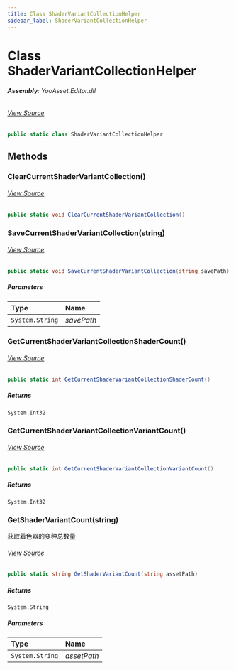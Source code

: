 ```yaml
---
title: Class ShaderVariantCollectionHelper
sidebar_label: ShaderVariantCollectionHelper
---
```

# Class ShaderVariantCollectionHelper


###### **Assembly**: YooAsset.Editor.dll
###### [View Source](https://github.com/tuyoogame/YooAsset/blob/main/Assets/YooAsset/Editor/ShaderVariantCollector/ShaderVariantCollectionHelper.cs#L11)
```csharp title="Declaration"
public static class ShaderVariantCollectionHelper
```
## Methods
### ClearCurrentShaderVariantCollection()

###### [View Source](https://github.com/tuyoogame/YooAsset/blob/main/Assets/YooAsset/Editor/ShaderVariantCollector/ShaderVariantCollectionHelper.cs#L13)
```csharp title="Declaration"
public static void ClearCurrentShaderVariantCollection()
```
### SaveCurrentShaderVariantCollection(string)

###### [View Source](https://github.com/tuyoogame/YooAsset/blob/main/Assets/YooAsset/Editor/ShaderVariantCollector/ShaderVariantCollectionHelper.cs#L17)
```csharp title="Declaration"
public static void SaveCurrentShaderVariantCollection(string savePath)
```

##### Parameters

| Type | Name |
|:--- |:--- |
| `System.String` | *savePath* |

### GetCurrentShaderVariantCollectionShaderCount()

###### [View Source](https://github.com/tuyoogame/YooAsset/blob/main/Assets/YooAsset/Editor/ShaderVariantCollector/ShaderVariantCollectionHelper.cs#L21)
```csharp title="Declaration"
public static int GetCurrentShaderVariantCollectionShaderCount()
```

##### Returns

`System.Int32`
### GetCurrentShaderVariantCollectionVariantCount()

###### [View Source](https://github.com/tuyoogame/YooAsset/blob/main/Assets/YooAsset/Editor/ShaderVariantCollector/ShaderVariantCollectionHelper.cs#L25)
```csharp title="Declaration"
public static int GetCurrentShaderVariantCollectionVariantCount()
```

##### Returns

`System.Int32`
### GetShaderVariantCount(string)
获取着色器的变种总数量
###### [View Source](https://github.com/tuyoogame/YooAsset/blob/main/Assets/YooAsset/Editor/ShaderVariantCollector/ShaderVariantCollectionHelper.cs#L33)
```csharp title="Declaration"
public static string GetShaderVariantCount(string assetPath)
```

##### Returns

`System.String`

##### Parameters

| Type | Name |
|:--- |:--- |
| `System.String` | *assetPath* |

